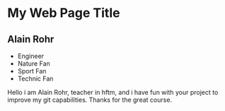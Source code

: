 # My Web Page Title 

## Alain Rohr

* Engineer 
* Nature Fan 
* Sport Fan
* Technic Fan

Hello i am Alain Rohr, teacher in hftm, and i have fun with your project to improve my git capabilities.
Thanks for the great course.
